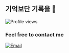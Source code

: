 ## 기억보단 기록을 📖  
![Profile views](https://gpvc.arturio.dev/hyunsangwon)

### Feel free to contact me
[![Email](https://img.shields.io/badge/Email-hyunsangwon93@gmail.com-EA4335?logo=gmail&logoColor=white)](mailto:hyunsangwon93@gmail.com)
